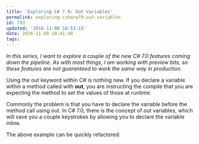 ```yaml
---
title: 'Exploring C# 7.0: Out Variables'
permalink: exploring-csharp70-out-variables
id: 793
updated: '2016-11-08 18:53:15'
date: 2016-11-08 18:41:48
tags:
---
```


_In this series, I want to explore a couple of the new C# 7.0 features coming down the pipeline.  As with most things, I am working with preview bits, so these features are not guaranteed to work the same way in production._

Using the out keyword within C# is nothing new. If you declare a variable within a method called with **out**, you are instructing the compile that you are expecting the method to set the values of those at runtime.

<script src="https://gist.github.com/1kevgriff/5beb9283714ed97ef5f16999c55b7afd.js"></script>

Commonly the problem is that you have to declare the variable before the method call using out. In C# 7.0, there is the concept of out variables, which will save you a couple keystrokes by allowing you to declare the variable inline.

The above example can be quickly refactored:

<script src="https://gist.github.com/1kevgriff/b688355a8085c648a50d91d1d09020d6.js"></script>
